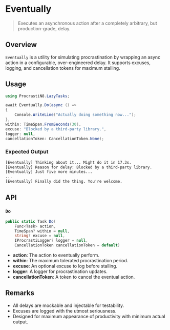 # Eventually

> Executes an asynchronous action after a completely arbitrary, but production-grade, delay.

## Overview

`Eventually` is a utility for simulating procrastination by wrapping an async action in a configurable, over-engineered delay. It supports excuses, logging, and cancellation tokens for maximum stalling.

## Usage

```csharp
using ProcrastiN8.LazyTasks;

await Eventually.Do(async () =>
{
    Console.WriteLine("Actually doing something now...");
},
within: TimeSpan.FromSeconds(30),
excuse: "Blocked by a third-party library.",
logger: null,
cancellationToken: CancellationToken.None);
```

### Expected Output

```txt
[Eventually] Thinking about it... Might do it in 17.3s.
[Eventually] Reason for delay: Blocked by a third-party library.
[Eventually] Just five more minutes...
...
[Eventually] Finally did the thing. You're welcome.
```

## API

### `Do`

```csharp
public static Task Do(
    Func<Task> action,
    TimeSpan? within = null,
    string? excuse = null,
    IProcrastiLogger? logger = null,
    CancellationToken cancellationToken = default)
```

- **action**: The action to eventually perform.
- **within**: The maximum tolerated procrastination period.
- **excuse**: An optional excuse to log before stalling.
- **logger**: A logger for procrastination updates.
- **cancellationToken**: A token to cancel the eventual action.

## Remarks

- All delays are mockable and injectable for testability.
- Excuses are logged with the utmost seriousness.
- Designed for maximum appearance of productivity with minimum actual output.
